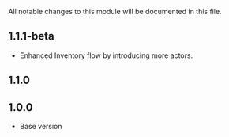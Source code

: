 All notable changes to this module will be documented in this file.
## 1.1.1-beta

- Enhanced Inventory flow by introducing more actors.

## 1.1.0


## 1.0.0

- Base version

